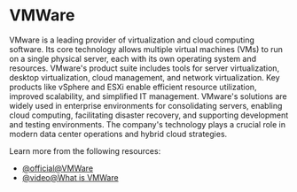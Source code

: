 # VMWare

VMware is a leading provider of virtualization and cloud computing software. Its core technology allows multiple virtual machines (VMs) to run on a single physical server, each with its own operating system and resources. VMware's product suite includes tools for server virtualization, desktop virtualization, cloud management, and network virtualization. Key products like vSphere and ESXi enable efficient resource utilization, improved scalability, and simplified IT management. VMware's solutions are widely used in enterprise environments for consolidating servers, enabling cloud computing, facilitating disaster recovery, and supporting development and testing environments. The company's technology plays a crucial role in modern data center operations and hybrid cloud strategies.

Learn more from the following resources:

- [@official@VMWare](https://www.vmware.com/)
- [@video@What is VMWare](https://www.youtube.com/watch?v=zPNCp9AV-vA)